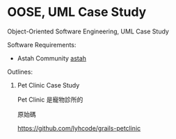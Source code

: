 OOSE, UML Case Study
====================

Object-Oriented Software Engineering, UML Case Study

Software Requirements:

* Astah Community [astah]

Outlines:

1. Pet Clinic Case Study

   Pet Clinic 是寵物診所的

   原始碼

   https://github.com/lyhcode/grails-petclinic


[astah]: http://astah.net/ "Astah"
